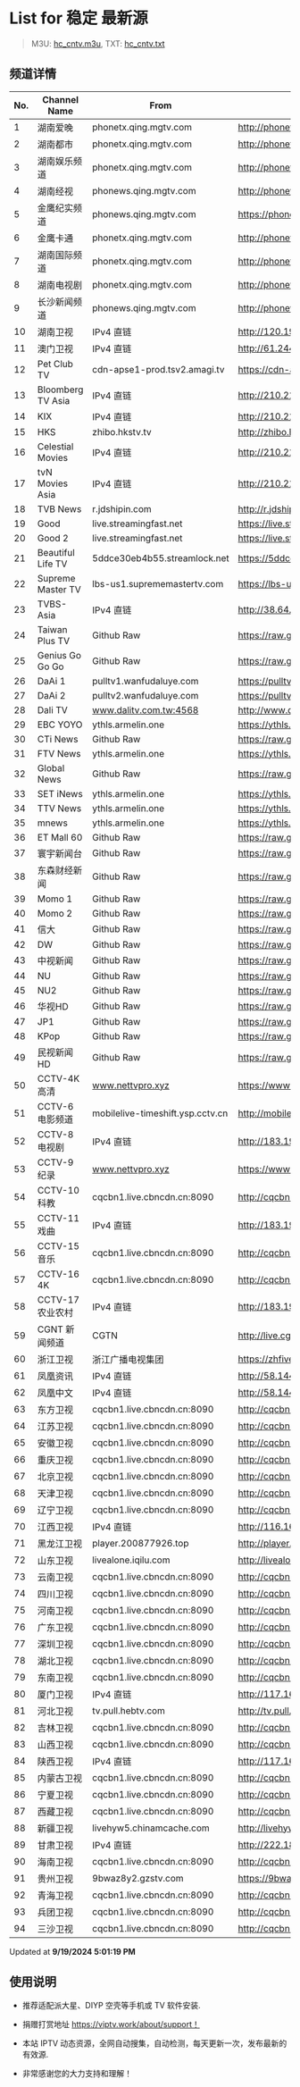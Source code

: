 # List for **稳定 最新源**

> M3U: [hc_cntv.m3u](./hc_cntv.m3u ), TXT: [hc_cntv.txt](./txt/hc_cntv.txt )

## 频道详情

| No. | Channel Name | From | Source |
| --- | ------------ | ---- | ------ |
| 1 | 湖南爱晚 | phonetx.qing.mgtv.com | <http://phonetx.qing.mgtv.com/nn_live/nn_x64/dWlwPTEwMy43MS43MC4xMDMmcWlkPSZzPTcwZjU0ODNjNzRhMTdiODM2NTU5NjA3ZjEyZDc0YzY1JmVzPTE3MjY3MTY2MDUmdXVpZD03YTI1OWE5ZWE0NWUyMGEwZThhOTNmYWQ2NmY4OGVlNS02NzQ3NDY2NyZ2PTImYXM9MCZjZG5leF9pZD10eF9waG9uZV9saXZl/HNGGMPP360.m3u8> |
| 2 | 湖南都市 | phonetx.qing.mgtv.com | <http://phonetx.qing.mgtv.com/nn_live/nn_x64/dWlwPTEwMy43MS43MC4xMDMmcWlkPSZzPWRjNWZmMWMxY2I0NzMzY2NhM2YyYjNjN2NhZjZmMGJjJmVzPTE3MjY3NDI3ODcmdXVpZD05ZTFhNzUwNDdmNWNlMWQxMDg4NTcyZGU2MDQyZmRjOS02NzQ3NDY2NyZ2PTImYXM9MCZjZG5leF9pZD10eF9waG9uZV9saXZl/HNDSMPP360.m3u8> |
| 3 | 湖南娱乐频道 | phonetx.qing.mgtv.com | <http://phonetx.qing.mgtv.com/nn_live/nn_x64/dWlwPTEwMy43MS43MC4xMDMmcWlkPSZzPTg3ZWNlZDliZmY3NTM3MzA4MDI0ZTNhYzhmMjBjOTA2JmVzPTE3MjY3MzEzMDgmdXVpZD0xZjhiMDJhODc2MmUzN2U3NzRjYWE5YTQ3MjBiYzAzNy02NzQ3NDY2NyZ2PTImYXM9MCZjZG5leF9pZD10eF9waG9uZV9saXZl/HNYLMPP360.m3u8> |
| 4 | 湖南经视 | phonews.qing.mgtv.com | <http://phonews.qing.mgtv.com/nn_live/nn_x64/dWlwPTEwMy43MS43MC4xMDMmcWlkPSZzPTE2NWM2M2UyZWVjNDIxNGVmNGFjMjEwNDY2MWZmYzJjJmVzPTE3MjY3NDI1MDEmdXVpZD0yMzcyNTk1NTA3ZDJlYzdiZWQxZDliZGZhMzUwMThkNC02NzQ3NDY2NyZ2PTImYXM9MCZjZG5leF9pZD13c19waG9uZTM,/HNJSMPP360.m3u8> |
| 5 | 金鹰纪实频道 | phonews.qing.mgtv.com | <https://phonews.qing.mgtv.com/nn_live/nn_x64/dWlwPTEwMy43MS43MC4xMDMmcWlkPSZzPWRkNTJmYTY3YWYwNWI5Yjk3N2Q0ODU0NzliNDhjZGZlJmVzPTE3MjY3MzgyMTkmdXVpZD03MGVhM2U5OTg5OGVkMzNkNTJhZWJmZWNlYTg0M2JhNi02NzQ3NDY2NyZ2PTImYXM9MCZjZG5leF9pZD13c19waG9uZTM,/JYJSMPP360.m3u8> |
| 6 | 金鹰卡通 | phonetx.qing.mgtv.com | <http://phonetx.qing.mgtv.com/nn_live/nn_x64/dWlwPTEwMy43MS43MC4xMDMmcWlkPSZzPTYyYTA0MjIyNmFhZjQzOTFiMTgyODNlMzQ0ZGUxNDQyJmVzPTE3MjY3MjA2ODImdXVpZD1kZmM5ZTc1Mzg3MGRiYTQ2OTQxZjI5ODcyMDVhN2ZlMy02NzQ3NDY2NyZ2PTImYXM9MCZjZG5leF9pZD10eF9waG9uZV9saXZl/JYKTMPP360.m3u8> |
| 7 | 湖南国际频道 | phonetx.qing.mgtv.com | <http://phonetx.qing.mgtv.com/nn_live/nn_x64/dWlwPTEwMy43MS43MC4xMDMmcWlkPSZzPThlZDFlMzliY2QzMDRhYjhiNjRmMjA4MTQyZGM0OTY4JmVzPTE3MjY3MzQ0NDYmdXVpZD05YzFjNGVkY2IxMDc1MWI3ZDRlNDc3MzU2MWJkYWQ5My02NzQ3NDY2NyZ2PTImYXM9MCZjZG5leF9pZD10eF9waG9uZV9saXZl/HNGJMPP360.m3u8> |
| 8 | 湖南电视剧 | phonetx.qing.mgtv.com | <http://phonetx.qing.mgtv.com/nn_live/nn_x64/dWlwPTEwMy43MS43MC4xMDMmcWlkPSZzPTM0MGNiNGJiMDg1NWJmODhhYTlkYTM4ZmYwN2MwMzZkJmVzPTE3MjY3MjYzNDImdXVpZD01OGM2NjU2ZDQ5NWMyMzExMWY2MDM4OGMwMzMyMmZjOS02NzQ3NDY2NyZ2PTImYXM9MCZjZG5leF9pZD10eF9waG9uZV9saXZl/HNDSJMPP360.m3u8> |
| 9 | 长沙新闻频道 | phonews.qing.mgtv.com | <http://phonews.qing.mgtv.com/nn_live/nn_x64/dWlwPTEwMy43MS43MC4xMDMmcWlkPSZzPWFlYjU1YTYxYWNjN2E1ZDhjMGRiNTU4MjYwODkwYzJhJmVzPTE3MjY3MzEwMzMmdXVpZD02ZTZiYTcxNDBlOTU0YjI2MzBlYTc2MjU4NjRiNWU5Ni02NzQ3NDY2NyZ2PTImYXM9MCZjZG5leF9pZD13c19waG9uZTM,/CSXWMPP360.m3u8> |
| 10 | 湖南卫视 | IPv4 直链 | <http://120.196.232.43:8088/rrs03.hw.gmcc.net/PLTV/651/224/3221226698/1.m3u8> |
| 11 | 澳门卫视 | IPv4 直链 | <http://61.244.22.4/ch1/ch1.live/playlist.m3u8> |
| 12 | Pet Club TV | cdn-apse1-prod.tsv2.amagi.tv | <https://cdn-apse1-prod.tsv2.amagi.tv/linear/amg01076-lightningintern-petclub-samsungnz/playlist.m3u8> |
| 13 | Bloomberg TV Asia | IPv4 直链 | <http://210.210.155.37/dr9445/h/h03/index.m3u8> |
| 14 | KIX | IPv4 直链 | <http://210.210.155.37/dr9445/h/h07/index.m3u8> |
| 15 | HKS | zhibo.hkstv.tv | <http://zhibo.hkstv.tv/livestream/mutfysrq/playlist.m3u8> |
| 16 | Celestial Movies | IPv4 直链 | <http://210.210.155.37/dr9445/h/h14/index.m3u8> |
| 17 | tvN Movies Asia | IPv4 直链 | <http://210.210.155.37/dr9445/h/h21/index.m3u8> |
| 18 | TVB News | r.jdshipin.com | <http://r.jdshipin.com/CkuBd> |
| 19 | Good | live.streamingfast.net | <https://live.streamingfast.net/osmflivech1.m3u8> |
| 20 | Good 2 | live.streamingfast.net | <https://live.streamingfast.net/osmflivech2.m3u8> |
| 21 | Beautiful Life TV | 5ddce30eb4b55.streamlock.net | <https://5ddce30eb4b55.streamlock.net/bltvhd/bltv1/playlist.m3u8> |
| 22 | Supreme Master TV | lbs-us1.suprememastertv.com | <https://lbs-us1.suprememastertv.com/720p.m3u8> |
| 23 | TVBS-Asia | IPv4 直链 | <http://38.64.72.148/hls/modn/list/4005/playlist.m3u8> |
| 24 | Taiwan Plus TV | Github Raw | <https://raw.githubusercontent.com/ChiSheng9/iptv/master/TV78.m3u8> |
| 25 | Genius Go Go Go | Github Raw | <https://raw.githubusercontent.com/ChiSheng9/iptv/master/TV26.m3u8> |
| 26 | DaAi 1 | pulltv1.wanfudaluye.com | <https://pulltv1.wanfudaluye.com/live/tv1.m3u8> |
| 27 | DaAi 2 | pulltv2.wanfudaluye.com | <https://pulltv2.wanfudaluye.com/live/tv2.m3u8> |
| 28 | Dali TV | www.dalitv.com.tw:4568 | <http://www.dalitv.com.tw:4568/live/dali/index.m3u8> |
| 29 | EBC YOYO | ythls.armelin.one | <https://ythls.armelin.one/channel/UCiWRSesvSYmY7YOyz0tv_zQ.m3u8> |
| 30 | CTi News | Github Raw | <https://raw.githubusercontent.com/ChiSheng9/iptv/master/TV28.m3u8> |
| 31 | FTV News | ythls.armelin.one | <https://ythls.armelin.one/channel/UC2VmWn8dAqkzlQqvy02E1PA.m3u8> |
| 32 | Global News | Github Raw | <https://raw.githubusercontent.com/ChiSheng9/iptv/master/TV02.m3u8> |
| 33 | SET iNews | ythls.armelin.one | <https://ythls.armelin.one/channel/UCoNYj9OFHZn3ACmmeRCPwbA.m3u8> |
| 34 | TTV News | ythls.armelin.one | <https://ythls.armelin.one/channel/UC8ROUUjHzEQm-ndb69CX8Ww.m3u8> |
| 35 | mnews | ythls.armelin.one | <https://ythls.armelin.one/channel/UC4LjkybVKXCDlneVXlKAbmw.m3u8> |
| 36 | ET Mall 60 | Github Raw | <https://raw.githubusercontent.com/ChiSheng9/iptv/master/TV18.m3u8> |
| 37 | 寰宇新闻台 | Github Raw | <https://raw.githubusercontent.com/ChiSheng9/iptv/master/TV02.m3u8> |
| 38 | 东森财经新闻 | Github Raw | <https://raw.githubusercontent.com/ChiSheng9/iptv/master/TV03.m3u8> |
| 39 | Momo 1 | Github Raw | <https://raw.githubusercontent.com/ChiSheng9/iptv/master/TV04.m3u8> |
| 40 | Momo 2 | Github Raw | <https://raw.githubusercontent.com/ChiSheng9/iptv/master/TV05.m3u8> |
| 41 | 信大 | Github Raw | <https://raw.githubusercontent.com/ChiSheng9/iptv/master/TV07.m3u8> |
| 42 | DW | Github Raw | <https://raw.githubusercontent.com/ChiSheng9/iptv/master/TV08.m3u8> |
| 43 | 中视新闻 | Github Raw | <https://raw.githubusercontent.com/ChiSheng9/iptv/master/TV09.m3u8> |
| 44 | NU | Github Raw | <https://raw.githubusercontent.com/ChiSheng9/iptv/master/TV10.m3u8> |
| 45 | NU2 | Github Raw | <https://raw.githubusercontent.com/ChiSheng9/iptv/master/TV14.m3u8> |
| 46 | 华视HD | Github Raw | <https://raw.githubusercontent.com/ChiSheng9/iptv/master/TV12.m3u8> |
| 47 | JP1 | Github Raw | <https://raw.githubusercontent.com/ChiSheng9/iptv/master/TV15.m3u8> |
| 48 | KPop | Github Raw | <https://raw.githubusercontent.com/ChiSheng9/iptv/master/TV16.m3u8> |
| 49 | 民视新闻HD | Github Raw | <https://raw.githubusercontent.com/ChiSheng9/iptv/master/TV17.m3u8> |
| 50 | CCTV-4K 高清 | www.nettvpro.xyz | <https://www.nettvpro.xyz/player/videojs.php?url=https://liveop.cctv.cn/hls/4KHD/playlist.m3u8> |
| 51 | CCTV-6 电影频道 | mobilelive-timeshift.ysp.cctv.cn | <http://mobilelive-timeshift.ysp.cctv.cn/timeshift/ysp/2013693901/timeshift.m3u8?delay=0> |
| 52 | CCTV-8 电视剧 | IPv4 直链 | <http://183.196.25.171:808/hls/77/index.m3u8> |
| 53 | CCTV-9 纪录 | www.nettvpro.xyz | <https://www.nettvpro.xyz/player/videojs.php?url=http://123.184.28.3/hlslive-tx-cdn.ysp.cctv.cn/012/2024078603.m3u8> |
| 54 | CCTV-10 科教 | cqcbn1.live.cbncdn.cn:8090 | <http://cqcbn1.live.cbncdn.cn:8090/__cl/cg:live/__c/cctv10HD/__op/default/__f/index.m3u8> |
| 55 | CCTV-11 戏曲 | IPv4 直链 | <http://183.196.25.171:808/hls/11/index.m3u8> |
| 56 | CCTV-15 音乐 | cqcbn1.live.cbncdn.cn:8090 | <http://cqcbn1.live.cbncdn.cn:8090/__cl/cg:live/__c/cctv15HD/__op/default/__f/index.m3u8> |
| 57 | CCTV-16 4K | cqcbn1.live.cbncdn.cn:8090 | <http://cqcbn1.live.cbncdn.cn:8090/__cl/cg:live/__c/cctv16HD/__op/default/__f/index.m3u8> |
| 58 | CCTV-17 农业农村 | IPv4 直链 | <http://183.196.25.171:808/hls/93/index.m3u8> |
| 59 | CGNT 新闻频道 | CGTN | <http://live.cgtn.com/1000/prog_index.m3u8> |
| 60 | 浙江卫视 | 浙江广播电视集团 | <https://zhfivel02.cztv.com/channel01/720p.m3u8?auth_key=1726713958-f4baa6b5fb38c6e9cab1fd394e4f7b54-0-54d54996b2377da7ebf2241808ddeb11> |
| 61 | 凤凰资讯 | IPv4 直链 | <http://58.144.154.93/qctv.fengshows.cn/live/0701pin72.m3u8> |
| 62 | 凤凰中文 | IPv4 直链 | <http://58.144.154.93/qctv.fengshows.cn/live/0701pcc72.m3u8> |
| 63 | 东方卫视 | cqcbn1.live.cbncdn.cn:8090 | <http://cqcbn1.live.cbncdn.cn:8090/__cl/cg:live/__c/shanghaiHD/__op/default/__f/index.m3u8> |
| 64 | 江苏卫视 | cqcbn1.live.cbncdn.cn:8090 | <http://cqcbn1.live.cbncdn.cn:8090/__cl/cg:live/__c/jiangsuHD/__op/default/__f/index.m3u8> |
| 65 | 安徽卫视 | cqcbn1.live.cbncdn.cn:8090 | <http://cqcbn1.live.cbncdn.cn:8090/__cl/cg:live/__c/anhuiSD/__op/default/__f/index.m3u8> |
| 66 | 重庆卫视 | cqcbn1.live.cbncdn.cn:8090 | <http://cqcbn1.live.cbncdn.cn:8090/__cl/cg:live/__c/chongqingHD/__op/default/__f/index.m3u8> |
| 67 | 北京卫视 | cqcbn1.live.cbncdn.cn:8090 | <http://cqcbn1.live.cbncdn.cn:8090/__cl/cg:live/__c/beijingHD/__op/default/__f/index.m3u8> |
| 68 | 天津卫视 | cqcbn1.live.cbncdn.cn:8090 | <http://cqcbn1.live.cbncdn.cn:8090/__cl/cg:live/__c/tianjinHD/__op/default/__f/index.m3u8> |
| 69 | 辽宁卫视 | cqcbn1.live.cbncdn.cn:8090 | <http://cqcbn1.live.cbncdn.cn:8090/__cl/cg:live/__c/liaoningHD/__op/default/__f/index.m3u8> |
| 70 | 江西卫视 | IPv4 直链 | <http://116.162.6.191/yun-live.jxtvcn.com.cn/live/tv_jxtv1.m3u8?token=1> |
| 71 | 黑龙江卫视 | player.200877926.top | <http://player.200877926.top/videojs.php?id=https://idclive.hljtv.com:4430/live/hljws_own.m3u8> |
| 72 | 山东卫视 | livealone.iqilu.com | <http://livealone.iqilu.com/iqilu/sdtvhjOF03kn.m3u8> |
| 73 | 云南卫视 | cqcbn1.live.cbncdn.cn:8090 | <http://cqcbn1.live.cbncdn.cn:8090/__cl/cg:live/__c/yunnanSD/__op/default/__f/index.m3u8> |
| 74 | 四川卫视 | cqcbn1.live.cbncdn.cn:8090 | <http://cqcbn1.live.cbncdn.cn:8090/__cl/cg:live/__c/sichuanHD/__op/default/__f/index.m3u8> |
| 75 | 河南卫视 | cqcbn1.live.cbncdn.cn:8090 | <http://cqcbn1.live.cbncdn.cn:8090/__cl/cg:live/__c/henanHD/__op/default/__f/index.m3u8> |
| 76 | 广东卫视 | cqcbn1.live.cbncdn.cn:8090 | <http://cqcbn1.live.cbncdn.cn:8090/__cl/cg:live/__c/guangdongHD/__op/default/__f/index.m3u8> |
| 77 | 深圳卫视 | cqcbn1.live.cbncdn.cn:8090 | <http://cqcbn1.live.cbncdn.cn:8090/__cl/cg:live/__c/shenzhenHD/__op/default/__f/index.m3u8> |
| 78 | 湖北卫视 | cqcbn1.live.cbncdn.cn:8090 | <http://cqcbn1.live.cbncdn.cn:8090/__cl/cg:live/__c/hubeiSD/__op/default/__f/index.m3u8> |
| 79 | 东南卫视 | cqcbn1.live.cbncdn.cn:8090 | <http://cqcbn1.live.cbncdn.cn:8090/__cl/cg:live/__c/dongnanHD/__op/default/__f/index.m3u8> |
| 80 | 厦门卫视 | IPv4 直链 | <http://117.161.12.124/live/program/live/xmws/1300000/mnf.m3u8> |
| 81 | 河北卫视 | tv.pull.hebtv.com | <http://tv.pull.hebtv.com/jishi/weishipindao.m3u8?t=2510710360&k=f1b16a3a3866dafecb94ec2bb4160e58> |
| 82 | 吉林卫视 | cqcbn1.live.cbncdn.cn:8090 | <http://cqcbn1.live.cbncdn.cn:8090/__cl/cg:live/__c/jilinHD/__op/default/__f/index.m3u8> |
| 83 | 山西卫视 | cqcbn1.live.cbncdn.cn:8090 | <http://cqcbn1.live.cbncdn.cn:8090/__cl/cg:live/__c/shanxiSD/__op/default/__f/index.m3u8> |
| 84 | 陕西卫视 | IPv4 直链 | <http://117.161.12.124/live/program/live/sxws/1300000/mnf.m3u8> |
| 85 | 内蒙古卫视 | cqcbn1.live.cbncdn.cn:8090 | <http://cqcbn1.live.cbncdn.cn:8090/__cl/cg:live/__c/neimengkuSD/__op/default/__f/index.m3u8> |
| 86 | 宁夏卫视 | cqcbn1.live.cbncdn.cn:8090 | <http://cqcbn1.live.cbncdn.cn:8090/__cl/cg:live/__c/ningxia/__op/default/__f/index.m3u8> |
| 87 | 西藏卫视 | cqcbn1.live.cbncdn.cn:8090 | <http://cqcbn1.live.cbncdn.cn:8090/__cl/cg:live/__c/xizangSD/__op/default/__f/1/v1M/index.m3u8> |
| 88 | 新疆卫视 | livehyw5.chinamcache.com | <http://livehyw5.chinamcache.com/hyw/zb01.m3u8?txSecret=ac4608d03b3fec4557d137827a3f4bb6&txTime=95A66655> |
| 89 | 甘肃卫视 | IPv4 直链 | <http://222.186.163.155/live-gitv-sd-yh.189smarthome.com/live/program/live/gswshd8m/8000000/mnf.m3u8> |
| 90 | 海南卫视 | cqcbn1.live.cbncdn.cn:8090 | <http://cqcbn1.live.cbncdn.cn:8090/__cl/cg:live/__c/hainanSD/__op/default/__f/index.m3u8> |
| 91 | 贵州卫视 | 9bwaz8y2.gzstv.com | <https://9bwaz8y2.gzstv.com/live/CH01_lo.m3u8?txSecret=104f2921210a3656525a92b3eab3ca70&txTime=66EB9820> |
| 92 | 青海卫视 | cqcbn1.live.cbncdn.cn:8090 | <http://cqcbn1.live.cbncdn.cn:8090/__cl/cg:live/__c/qinghaiSD/__op/default/__f/index.m3u8> |
| 93 | 兵团卫视 | cqcbn1.live.cbncdn.cn:8090 | <http://cqcbn1.live.cbncdn.cn:8090/__cl/cg:live/__c/bingtuanSD/__op/default/__f/index.m3u8> |
| 94 | 三沙卫视 | cqcbn1.live.cbncdn.cn:8090 | <http://cqcbn1.live.cbncdn.cn:8090/__cl/cg:live/__c/sanshaSD/__op/default/__f/index.m3u8> |

Updated at **9/19/2024 5:01:19 PM**

## 使用说明

- 推荐适配派大星、DIYP 空壳等手机或 TV 软件安装.

- 捐赠打赏地址 <https://viptv.work/about/support！>

- 本站 IPTV 动态资源，全网自动搜集，自动检测，每天更新一次，发布最新的有效源.

- 非常感谢您的大力支持和理解！
